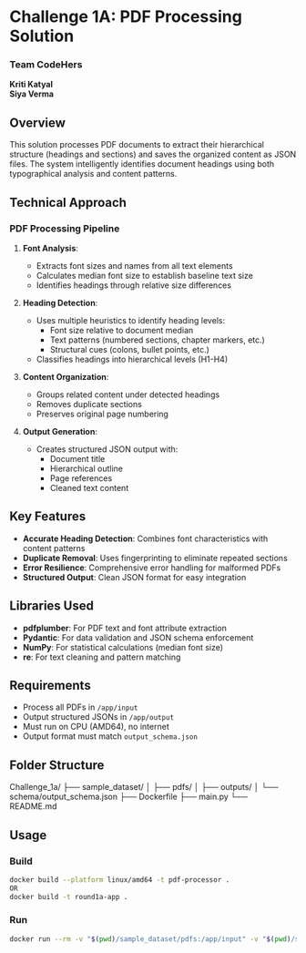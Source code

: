 # Challenge 1A: PDF Processing Solution

### Team CodeHers  
**Kriti Katyal**  
**Siya Verma**


## Overview
This solution processes PDF documents to extract their hierarchical structure (headings and sections) and saves the organized content as JSON files. The system intelligently identifies document headings using both typographical analysis and content patterns.

## Technical Approach

### PDF Processing Pipeline
1. **Font Analysis**:
   - Extracts font sizes and names from all text elements
   - Calculates median font size to establish baseline text size
   - Identifies headings through relative size differences

2. **Heading Detection**:
   - Uses multiple heuristics to identify heading levels:
     - Font size relative to document median
     - Text patterns (numbered sections, chapter markers, etc.)
     - Structural cues (colons, bullet points, etc.)
   - Classifies headings into hierarchical levels (H1-H4)

3. **Content Organization**:
   - Groups related content under detected headings
   - Removes duplicate sections
   - Preserves original page numbering

4. **Output Generation**:
   - Creates structured JSON output with:
     - Document title
     - Hierarchical outline
     - Page references
     - Cleaned text content

## Key Features

- **Accurate Heading Detection**: Combines font characteristics with content patterns
- **Duplicate Removal**: Uses fingerprinting to eliminate repeated sections
- **Error Resilience**: Comprehensive error handling for malformed PDFs
- **Structured Output**: Clean JSON format for easy integration

## Libraries Used

- **pdfplumber**: For PDF text and font attribute extraction
- **Pydantic**: For data validation and JSON schema enforcement
- **NumPy**: For statistical calculations (median font size)
- **re**: For text cleaning and pattern matching

## Requirements
- Process all PDFs in `/app/input`
- Output structured JSONs in `/app/output`
- Must run on CPU (AMD64), no internet
- Output format must match `output_schema.json`

## Folder Structure
Challenge_1a/
├── sample_dataset/
│ ├── pdfs/
│ ├── outputs/
│ └── schema/output_schema.json
├── Dockerfile
├── main.py
└── README.md


## Usage

### Build
```bash
docker build --platform linux/amd64 -t pdf-processor .
OR
docker build -t round1a-app .    

```

### Run
```bash
docker run --rm -v "$(pwd)/sample_dataset/pdfs:/app/input" -v "$(pwd)/sample_dataset/outputs:/app/output" --network none pdf-processor
```

<!-- docker run -it -v "$(pwd)/sample_dataset/pdfs:/app/sample_dataset/pdfs" -v "$(pwd)/sample_dataset/outputs:/app/sample_dataset/outputs" pdf-processor
 -->
